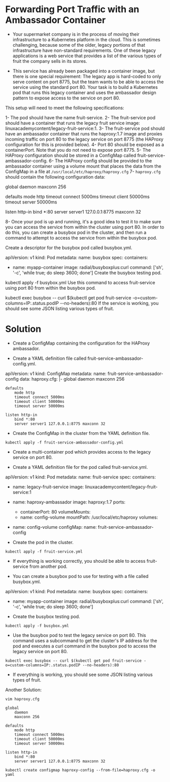 # Forwarding Port Traffic with an Ambassador Container

- Your supermarket company is in the process of moving their infrastructure to a Kubernetes platform in the cloud. This is sometimes challenging, because some of the older, legacy portions of that infrastructure have non-standard requirements. One of these legacy applications is a web service that provides a list of the various types of fruit the company sells in its stores.

- This service has already been packaged into a container image, but there is one special requirement: The legacy app is hard-coded to only serve content on port 8775, but the team wants to be able to access the service using the standard port 80. Your task is to build a Kubernetes pod that runs this legacy container and uses the ambassador design pattern to expose access to the service on port 80.

This setup will need to meet the following specifications:

1- The pod should have the name fruit-service.
2- The fruit-service pod should have a container that runs the legacy fruit service image: linuxacademycontent/legacy-fruit-service:1.
3- The fruit-service pod should have an ambassador container that runs the haproxy:1.7 image and proxies incoming traffic on port 80 to the legacy service on port 8775 (the HAProxy configuration for this is provided below).
4- Port 80 should be exposed as a containerPort. Note that you do not need to expose port 8775.
5- The HAProxy configuration should be stored in a ConfigMap called fruit-service-ambassador-config.
6- The HAProxy config should be provided to the ambassador container using a volume mount that places the data from the ConfigMap in a file at `/usr/local/etc/haproxy/haproxy.cfg`
7- `haproxy.cfg` should contain the following configuration data:

global
    daemon
    maxconn 256

defaults
    mode http
    timeout connect 5000ms
    timeout client 50000ms
    timeout server 50000ms

listen http-in
    bind *:80
    server server1 127.0.0.1:8775 maxconn 32
    
8- Once your pod is up and running, it's a good idea to test it to make sure you can access the service from within the cluster using port 80. In order to do this, you can create a busybox pod in the cluster, and then run a command to attempt to access the service from within the busybox pod.

Create a descriptor for the busybox pod called busybox.yml.

apiVersion: v1
kind: Pod
metadata:
  name: busybox
spec:
  containers:
  - name: myapp-container
    image: radial/busyboxplus:curl
    command: ['sh', '-c', 'while true; do sleep 3600; done']
Create the busybox testing pod.

kubectl apply -f busybox.yml
Use this command to access fruit-service using port 80 from within the busybox pod.

kubectl exec busybox -- curl $(kubectl get pod fruit-service -o=custom-columns=IP:.status.podIP --no-headers):80
If the service is working, you should see some JSON listing various types of fruit.

# Solution 

- Create a ConfigMap containing the configuration for the HAProxy ambassador.

- Create a YAML definition file called fruit-service-ambassador-config.yml.

apiVersion: v1
kind: ConfigMap
metadata:
  name: fruit-service-ambassador-config
data:
  haproxy.cfg: |-
    global
        daemon
        maxconn 256
        
    defaults
        mode http
        timeout connect 5000ms
        timeout client 50000ms
        timeout server 50000ms

    listen http-in
        bind *:80
        server server1 127.0.0.1:8775 maxconn 32
        
- Create the ConfigMap in the cluster from the YAML definition file.

`kubectl apply -f fruit-service-ambassador-config.yml`

- Create a multi-container pod which provides access to the legacy service on port 80.

- Create a YAML definition file for the pod called fruit-service.yml.

apiVersion: v1
kind: Pod
metadata:
  name: fruit-service
spec:
  containers:
  - name: legacy-fruit-service
    image: linuxacademycontent/legacy-fruit-service:1
  - name: haproxy-ambassador
    image: haproxy:1.7
    ports:
    - containerPort: 80
    volumeMounts:
    - name: config-volume
      mountPath: /usr/local/etc/haproxy
  volumes:
  - name: config-volume
    configMap:
      name: fruit-service-ambassador-config

- Create the pod in the cluster.

`kubectl apply -f fruit-service.yml`

- If everything is working correctly, you should be able to access fruit-service from another pod.

- You can create a busybox pod to use for testing with a file called busybox.yml.

apiVersion: v1
kind: Pod
metadata:
  name: busybox
spec:
  containers:
  - name: myapp-container
    image: radial/busyboxplus:curl
    command: ['sh', '-c', 'while true; do sleep 3600; done']
    
- Create the busybox testing pod.

`kubectl apply -f busybox.yml`
- Use the busybox pod to test the legacy service on port 80. This command uses a subcommand to get the cluster's IP address for the pod and executes a curl command in the busybox pod to access the legacy service on port 80.

`kubectl exec busybox -- curl $(kubectl get pod fruit-service -o=custom-columns=IP:.status.podIP --no-headers):80`
- If everything is working, you should see some JSON listing various types of fruit.


Another Solution:

`vim haproxy.cfg`

    global
        daemon
        maxconn 256
        
    defaults
        mode http
        timeout connect 5000ms
        timeout client 50000ms
        timeout server 50000ms

    listen http-in
        bind *:80
        server server1 127.0.0.1:8775 maxconn 32
        

`kubectl create configmap haproxy-config --from-file=haproxy.cfg -o yaml`
